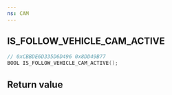```yaml
---
ns: CAM
---
```

## IS_FOLLOW_VEHICLE_CAM_ACTIVE

```c
// 0xCBBDE6D335D6D496 0x8DD49B77
BOOL IS_FOLLOW_VEHICLE_CAM_ACTIVE();
```


## Return value
